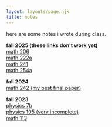 ```yaml
---
layout: layouts/page.njk
title: notes
---
```


here are some notes i wrote during class.

**fall 2025 (these links don't work yet)**<br>
<a href="/glossary/class notes/math 206"> math 206 </a><br>
<a href="/glossary/class notes/math 222a"> math 222a </a><br>
<a href="/glossary/class notes/math 241"> math 241 </a><br>
<a href="/glossary/class notes/math 254a"> math 254a </a>

**fall 2024**<br>
<a href = "/assets/class notes/math 242 paper.pdf"> math 242 (my best final paper) </a>

**fall 2023**<br>
<a href="/assets/class notes/phys 7b.pdf"> physics 7b </a><br>
<a href="/assets/class notes/phys 105.pdf"> physics 105 (very incomplete) </a><br>
<a href="/assets/class notes/math 113.pdf"> math 113 </a>
